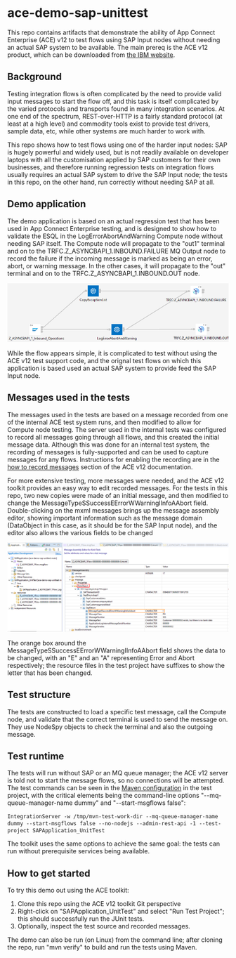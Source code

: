 # ace-demo-sap-unittest

This repo contains artifacts that demonstrate the ability of App Connect Enterprise (ACE) 
v12 to test flows using SAP Input nodes without needing an actual SAP system to be available. 
The main prereq is the ACE v12 product, which can be downloaded from 
[the IBM website](https://www.ibm.com/marketing/iwm/iwm/web/pickUrxNew.do?source=swg-wmbfd).

## Background

Testing integration flows is often complicated by the need to provide valid input messages
to start the flow off, and this task is itself complicated by the varied protocols and transports
found in many integration scenarios. At one end of the spectrum, REST-over-HTTP is a fairly 
standard protocol (at least at a high level) and commodity tools exist to provide test drivers, 
sample data, etc, while other systems are much harder to work with.

This repo shows how to test flows using one of the harder input nodes: SAP is hugely powerful
and widely used, but is not readily available on developer laptops with all the customisation
applied by SAP customers for their own businesses, and therefore running regression tests on
integration flows usually requires an actual SAP system to drive the SAP Input node; the tests
in this repo, on the other hand, run correctly without needing SAP at all.

## Demo application

The demo application is based on an actual regression test that has been used in App Connect 
Enterprise testing, and is designed to show how to validate the ESQL in the LogErrorAbortAndWarning
Compute node without needing SAP itself. The Compute node will propagate to the "out1" terminal 
and on to the TRFC.Z_ASYNCBAPI_1.INBOUND.FAILURE MQ Output node to record the failure if the incoming
message is marked as being an error, abort, or warning message. In the other cases, it will propagate
to the "out" terminal and on to the TRFC.Z_ASYNCBAPI_1.INBOUND.OUT node.

![Message flow picture](images/SAP-flow.png)

While the flow appears simple, it is complicated to test without using the ACE v12 test support code, and
the orignal test flows on which this application is based used an actual SAP system to provide feed the
SAP Input node.

## Messages used in the tests

The messages used in the tests are based on a message recorded from one of the internal ACE test system 
runs, and then modified to allow for Compute node testing. The server used in the internal tests was configured
to record all messages going through all flows, and this created the initial message data. Although this
was done for an internal test system, the recording of messages is fully-supported and can be used to 
capture messages for any flows. Instructions for enabling the recording are in the
[how to record messages](https://www.ibm.com/docs/en/app-connect/12.0?topic=flow-configuring-integration-server-record-messages)
section of the ACE v12 documentation.

For more extensive testing, more messages were needed, and the ACE v12 toolkit provides an easy way to 
edit recorded messages. For the tests in this repo, two new copies were made of an initial message, and
then modified to change the MessageTypeSSuccessEErrorWWarningIInfoAAbort field. Double-clicking on the 
mxml messages brings up the message assembly editor, showing important information such as the message
domain (DataObject in this case, as it should be for the SAP Input node), and the editor also allows the
various fields to be changed

![Message editor picture](images/SAP-message-in-editor.png)

The orange box around the MessageTypeSSuccessEErrorWWarningIInfoAAbort field shows the data to be changed,
with an "E" and an "A" representing Error and Abort respectively; the resource files in the test project
have suffixes to show the letter that has been changed.

## Test structure

The tests are constructed to load a specific test message, call the Compute node, and validate that the 
correct terminal is used to send the message on. They use NodeSpy objects to check the terminal and also
the outgoing message.

## Test runtime 

The tests will run without SAP or an MQ queue manager; the ACE v12 server is told not to start the message 
flows, so no connections will be attempted. The test commands can be seen in the 
[Maven configuration](SAPApplication_UnitTest/pom.xml) in the test project, with the critical elements being 
the command-line options "--mq-queue-manager-name dummy" and "--start-msgflows false":

```
IntegrationServer -w /tmp/mvn-test-work-dir --mq-queue-manager-name dummy --start-msgflows false --no-nodejs --admin-rest-api -1 --test-project SAPApplication_UnitTest
```

The toolkit uses the same options to achieve the same goal: the tests can run without prerequisite services
being available.

## How to get started

To try this demo out using the ACE toolkit:

1) Clone this repo using the ACE v12 toolkit Git perspective
2) Right-click on "SAPApplication_UnitTest" and select "Run Test Project"; this should successfully run the JUnit tests.
3) Optionally, inspect the test source and recorded messages.

The demo can also be run (on Linux) from the command line; after cloning the repo, run "mvn verify" to build and run 
the tests using Maven.

